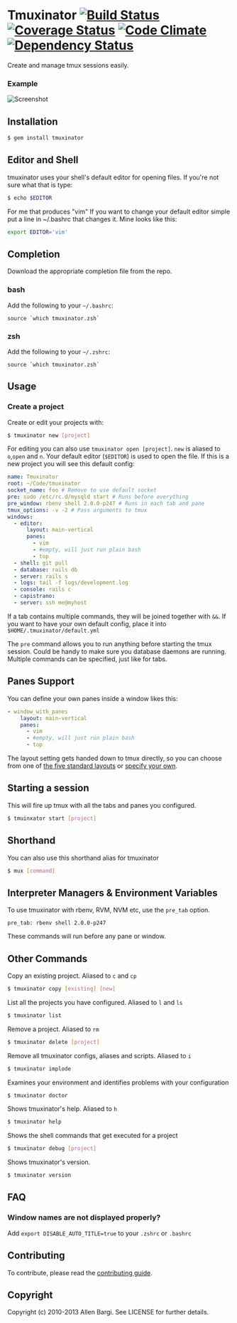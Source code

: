# Tmuxinator [![Build Status](https://secure.travis-ci.org/aziz/tmuxinator.png)](http://travis-ci.org/aziz/tmuxinator?branch=master) [![Coverage Status](https://coveralls.io/repos/aziz/tmuxinator/badge.png)](https://coveralls.io/r/aziz/tmuxinator) [![Code Climate](https://codeclimate.com/github/aziz/tmuxinator.png)](https://codeclimate.com/github/aziz/tmuxinator) [![Dependency Status](https://gemnasium.com/aziz/tmuxinator.png)](https://gemnasium.com/aziz/tmuxinator)

Create and manage tmux sessions easily.

### Example

![Screenshot](http://f.cl.ly/items/3e3I1l1t3D2U472n1h0h/Screen%20shot%202010-12-10%20at%2010.59.17%20PM.png)

## Installation

``` bash
$ gem install tmuxinator
```

## Editor and Shell

tmuxinator uses your shell's default editor for opening files.  If you're not
sure what that is type:

``` bash
$ echo $EDITOR
```

For me that produces "vim" If you want to change your default editor simple
put a line in ~/.bashrc that changes it. Mine looks like this:

``` bash
export EDITOR='vim'
```

## Completion

Download the appropriate completion file from the repo.

### bash

Add the following to your `~/.bashrc`:

    source `which tmuxinator.zsh`

### zsh

Add the following to your `~/.zshrc`:

    source `which tmuxinator.zsh`

## Usage

### Create a project

Create or edit your projects with:

``` bash
$ tmuxinator new [project]
```

For editing you can also use `tmuxinator open [project]`. `new` is aliased to
`o`,`open` and `n`. Your default editor (`$EDITOR`) is used to open the file.
If this is a new project you will see this default config:

``` yaml
name: Tmuxinator
root: ~/Code/tmuxinator
socket_name: foo # Remove to use default socket
pre: sudo /etc/rc.d/mysqld start # Runs before everything
pre_window: rbenv shell 2.0.0-p247 # Runs in each tab and pane
tmux_options: -v -2 # Pass arguments to tmux
windows:
  - editor:
      layout: main-vertical
      panes:
        - vim
        - #empty, will just run plain bash
        - top
  - shell: git pull
  - database: rails db
  - server: rails s
  - logs: tail -f logs/development.log
  - console: rails c
  - capistrano:
  - server: ssh me@myhost
```

If a tab contains multiple commands, they will be joined together with `&&`.
If you want to have your own default config, place it into
`$HOME/.tmuxinator/default.yml`

The `pre` command allows you to run anything before starting the tmux session.
Could be handy to make sure you database daemons are running. Multiple commands
can be specified, just like for tabs.

## Panes Support

You can define your own panes inside a window likes this:

``` yaml
- window_with_panes
    layout: main-vertical
    panes:
      - vim
      - #empty, will just run plain bash
      - top
```

The layout setting gets handed down to tmux directly, so you can choose from
one of [the five standard
layouts](http://manpages.ubuntu.com/manpages/precise/en/man1/tmux.1.html#contenttoc6)
or [specify your own](http://stackoverflow.com/a/9976282/183537).

## Starting a session

This will fire up tmux with all the tabs and panes you configured.

``` bash
$ tmuinxator start [project]
```

## Shorthand

You can also use this shorthand alias for tmuxinator

``` bash
$ mux [command]
```

## Interpreter Managers & Environment Variables

To use tmuxinator with rbenv, RVM, NVM etc, use the `pre_tab` option.

```
pre_tab: rbenv shell 2.0.0-p247
```

These commands will run before any pane or window.

## Other Commands

Copy an existing project. Aliased to `c` and `cp`
``` bash
$ tmuxinator copy [existing] [new]
```

List all the projects you have configured. Aliased to `l` and `ls`

``` bash
$ tmuxinator list
```

Remove a project. Aliased to `rm`
``` bash
$ tmuxinator delete [project]
```

Remove all tmuxinator configs, aliases and scripts. Aliased to `i`
``` bash
$ tmuxinator implode
```

Examines your environment and identifies problems with your configuration
``` bash
$ tmuxinator doctor
```

Shows tmuxinator's help. Aliased to `h`
``` bash
$ tmuxinator help
```

Shows the shell commands that get executed for a project
```bash
$ tmuxinator debug [project]
```

Shows tmuxinator's version.
``` bash
$ tmuxinator version
```

## FAQ

### Window names are not displayed properly?

Add `export DISABLE_AUTO_TITLE=true` to your `.zshrc` or `.bashrc`

## Contributing

To contribute, please read the [contributing guide](https://github.com/aziz/tmuxinator/blob/master/CONTRIBUTING.md).

## Copyright

Copyright (c) 2010-2013 Allen Bargi. See LICENSE for further details.
